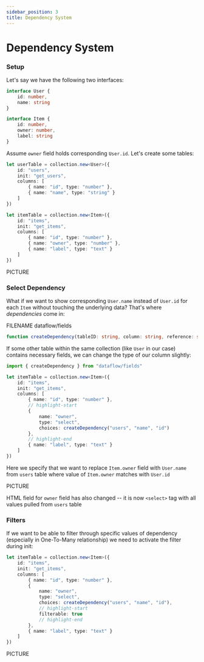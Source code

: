 ```yaml
---
sidebar_position: 3
title: Dependency System
---
```


# Dependency System

### Setup

Let's say we have the following two interfaces:

```ts
interface User {
    id: number,
    name: string
}

interface Item {
    id: number,
    owner: number,
    label: string
}
```

Assume `owner` field holds corresponding `User.id`. Let's create some tables:

```ts
let userTable = collection.new<User>({
    id: "users",
    init: "get_users",
    columns: [
        { name: "id", type: "number" },
        { name: "name", type: "string" }
    ]
})

let itemTable = collection.new<Item>({
    id: "items",
    init: "get_items",
    columns: [
        { name: "id", type: "number" },
        { name: "owner", type: "number" },
        { name: "label", type: "text" }
    ]
})
```

PICTURE

### Select Dependency

What if we want to show corresponding `User.name` instead of `User.id` for each `Item`
without touching the underlying data? That's where *dependencies* come in:

FILENAME dataflow/fields
```ts
function createDependency(tableID: string, column: string, reference: string): SelectDependency
```

If some other table within the same collection (like `User` in our case) contains necessary fields,
we can change the type of our column slightly:

```ts
import { createDependency } from "dataflow/fields"

let itemTable = collection.new<Item>({
    id: "items",
    init: "get_items",
    columns: [
        { name: "id", type: "number" },
        // highlight-start
        {
            name: "owner",
            type: "select",
            choices: createDependency("users", "name", "id")
        },
        // highlight-end
        { name: "label", type: "text" }
    ]
})
```

Here we specify that we want to replace `Item.owner` field with `User.name` from `users` table
where value of `Item.owner` matches with `User.id`

PICTURE

HTML field for `owner` field has also changed -- it is now
`<select>` tag with all values pulled from `users` table

### Filters

If we want to be able to filter through specific values of dependency
(especially in One-To-Many relationship) we need to activate the filter during init:

```ts
let itemTable = collection.new<Item>({
    id: "items",
    init: "get_items",
    columns: [
        { name: "id", type: "number" },
        {
            name: "owner",
            type: "select",
            choices: createDependency("users", "name", "id"),
            // highlight-start
            filterable: true
            // highlight-end
        },
        { name: "label", type: "text" }
    ]
})
```

PICTURE
